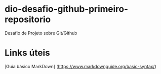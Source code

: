 # dio-desafio-github-primeiro-repositorio
Desafio de Projeto sobre Git/Github

# Links úteis
[Guia básico MarkDown] (https://www.markdownguide.org/basic-syntax/)
